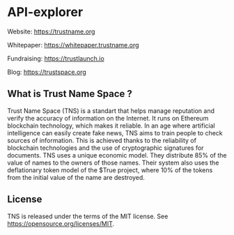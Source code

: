 # API-explorer

Website: https://trustname.org

Whitepaper: https://whitepaper.trustname.org

Fundraising: https://trustlaunch.io

Blog: https://trustspace.org

## What is Trust Name Space ?

Trust Name Space (TNS) is a standart that helps manage reputation and verify the accuracy of information on the Internet. It runs on Ethereum blockchain technology, which makes it reliable. In an age where artificial intelligence can easily create fake news, TNS aims to train people to check sources of information. This is achieved thanks to the reliability of blockchain technologies and the use of cryptographic signatures for documents. TNS uses a unique economic model. They distribute 85% of the value of names to the owners of those names. Their system also uses the deflationary token model of the $True project, where 10% of the tokens from the initial value of the name are destroyed.

## License
TNS is released under the terms of the MIT license. See https://opensource.org/licenses/MIT.
